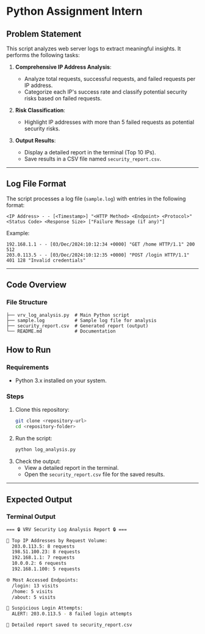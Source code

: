 
# **Python Assignment Intern**

## **Problem Statement**

This script analyzes web server logs to extract meaningful insights. It performs the following tasks:

1. **Comprehensive IP Address Analysis**:
   - Analyze total requests, successful requests, and failed requests per IP address.
   - Categorize each IP's success rate and classify potential security risks based on failed requests.

2. **Risk Classification**:
   - Highlight IP addresses with more than 5 failed requests as potential security risks.

3. **Output Results**:
   - Display a detailed report in the terminal (Top 10 IPs).
   - Save results in a CSV file named `security_report.csv`.

---

## **Log File Format**

The script processes a log file (`sample.log`) with entries in the following format:

```
<IP Address> - - [<Timestamp>] "<HTTP Method> <Endpoint> <Protocol>" <Status Code> <Response Size> ["Failure Message (if any)"]
```

Example:
```
192.168.1.1 - - [03/Dec/2024:10:12:34 +0000] "GET /home HTTP/1.1" 200 512
203.0.113.5 - - [03/Dec/2024:10:12:35 +0000] "POST /login HTTP/1.1" 401 128 "Invalid credentials"
```

---

## **Code Overview**

### **File Structure**
```
├── vrv_log_analysis.py  # Main Python script
├── sample.log           # Sample log file for analysis
├── security_report.csv  # Generated report (output)
└── README.md            # Documentation
```


## **How to Run**

### **Requirements**
- Python 3.x installed on your system.

### **Steps**
1. Clone this repository:
   ```bash
   git clone <repository-url>
   cd <repository-folder>
   ```
2. Run the script:
   ```bash
   python log_analysis.py
   ```
3. Check the output:
   - View a detailed report in the terminal.
   - Open the `security_report.csv` file for the saved results.

---

## **Expected Output**

### **Terminal Output**
```bash
=== 🔒 VRV Security Log Analysis Report 🔒 ===

📍 Top IP Addresses by Request Volume:
  203.0.113.5: 8 requests
  198.51.100.23: 8 requests
  192.168.1.1: 7 requests
  10.0.0.2: 6 requests
  192.168.1.100: 5 requests

🌐 Most Accessed Endpoints:
  /login: 13 visits
  /home: 5 visits
  /about: 5 visits

🚨 Suspicious Login Attempts:
  ALERT: 203.0.113.5 - 8 failed login attempts

💾 Detailed report saved to security_report.csv
```

